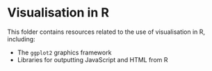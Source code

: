 # Visualisation in R

This folder contains resources related to the use of visualisation in R, including:

* The `ggplot2` graphics framework
* Libraries for outputting JavaScript and HTML from R
